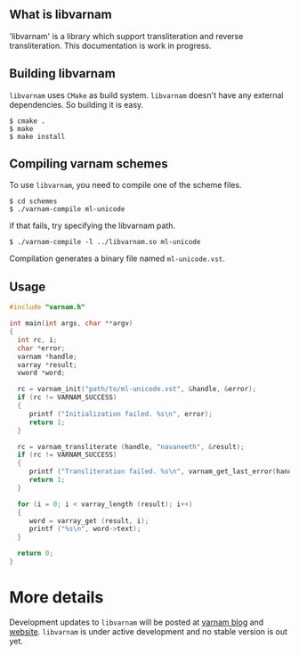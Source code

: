 What is libvarnam
-------------------
'libvarnam' is a library which support transliteration and reverse transliteration. This documentation is work in progress. 

Building libvarnam
-------------------
`libvarnam` uses `CMake` as build system. `libvarnam` doesn't have any external dependencies. So building it is easy.

```shell
$ cmake .
$ make
$ make install
```

Compiling varnam schemes
-------------------------

To use `libvarnam`, you need to compile one of the scheme files. 

```shell
$ cd schemes
$ ./varnam-compile ml-unicode
```

if that fails, try specifying the libvarnam path. 

```shell
$ ./varnam-compile -l ../libvarnam.so ml-unicode
```

Compilation generates a binary file named `ml-unicode.vst`.

Usage
------

```c
#include "varnam.h"

int main(int args, char **argv)
{
  int rc, i;
  char *error;
  varnam *handle;
  varray *result;
  vword *word;

  rc = varnam_init("path/to/ml-unicode.vst", &handle, &error);
  if (rc != VARNAM_SUCCESS)
  {
     printf ("Initialization failed. %s\n", error);
     return 1;
  }

  rc = varnam_transliterate (handle, "navaneeth", &result);
  if (rc != VARNAM_SUCCESS)
  {
     printf ("Transliteration failed. %s\n", varnam_get_last_error(handle));
     return 1;
  }

  for (i = 0; i < varray_length (result); i++)
  {
     word = varray_get (result, i);
     printf ("%s\n", word->text);
  }

  return 0;
}
```

More details
============
Development updates to `libvarnam` will be posted at [varnam blog](http://navaneeth.github.com/libvarnam) and [website](http://www.varnamproject.com). `libvarnam` is under active development and no stable version is out yet.

